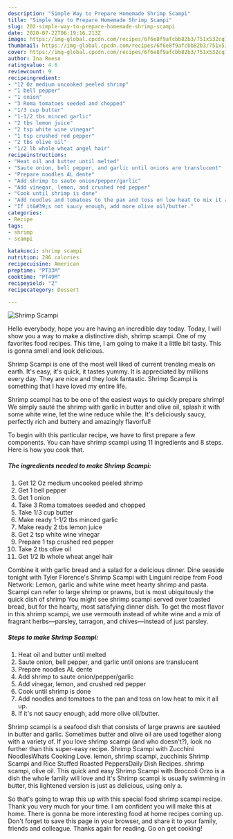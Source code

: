 ```yaml
---
description: "Simple Way to Prepare Homemade Shrimp Scampi"
title: "Simple Way to Prepare Homemade Shrimp Scampi"
slug: 202-simple-way-to-prepare-homemade-shrimp-scampi
date: 2020-07-22T06:19:16.213Z
image: https://img-global.cpcdn.com/recipes/6f6e8f9afcbb82b3/751x532cq70/shrimp-scampi-recipe-main-photo.jpg
thumbnail: https://img-global.cpcdn.com/recipes/6f6e8f9afcbb82b3/751x532cq70/shrimp-scampi-recipe-main-photo.jpg
cover: https://img-global.cpcdn.com/recipes/6f6e8f9afcbb82b3/751x532cq70/shrimp-scampi-recipe-main-photo.jpg
author: Ina Reese
ratingvalue: 4.6
reviewcount: 9
recipeingredient:
- "12 Oz medium uncooked peeled shrimp"
- "1 bell pepper"
- "1 onion"
- "3 Roma tomatoes seeded and chopped"
- "1/3 cup butter"
- "1-1/2 tbs minced garlic"
- "2 tbs lemon juice"
- "2 tsp white wine vinegar"
- "1 tsp crushed red pepper"
- "2 tbs olive oil"
- "1/2 lb whole wheat angel hair"
recipeinstructions:
- "Heat oil and butter until melted"
- "Saute onion, bell pepper, and garlic until onions are translucent"
- "Prepare noodles AL dente"
- "Add shrimp to saute onion/pepper/garlic"
- "Add vinegar, lemon, and crushed red pepper"
- "Cook until shrimp is done"
- "Add noodles and tomatoes to the pan and toss on low heat to mix it all up."
- "If it&#39;s not saucy enough, add more olive oil/butter."
categories:
- Recipe
tags:
- shrimp
- scampi

katakunci: shrimp scampi 
nutrition: 286 calories
recipecuisine: American
preptime: "PT33M"
cooktime: "PT49M"
recipeyield: "2"
recipecategory: Dessert

---
```



![Shrimp Scampi](https://img-global.cpcdn.com/recipes/6f6e8f9afcbb82b3/751x532cq70/shrimp-scampi-recipe-main-photo.jpg)

Hello everybody, hope you are having an incredible day today. Today, I will show you a way to make a distinctive dish, shrimp scampi. One of my favorites food recipes. This time, I am going to make it a little bit tasty. This is gonna smell and look delicious.

Shrimp Scampi is one of the most well liked of current trending meals on earth. It's easy, it's quick, it tastes yummy. It is appreciated by millions every day. They are nice and they look fantastic. Shrimp Scampi is something that I have loved my entire life.

Shrimp scampi has to be one of the easiest ways to quickly prepare shrimp! We simply sauté the shrimp with garlic in butter and olive oil, splash it with some white wine, let the wine reduce while the. It&#39;s deliciously saucy, perfectly rich and buttery and amazingly flavorful!


To begin with this particular recipe, we have to first prepare a few components. You can have shrimp scampi using 11 ingredients and 8 steps. Here is how you cook that.

<!--inarticleads1-->

##### The ingredients needed to make Shrimp Scampi:

1. Get 12 Oz medium uncooked peeled shrimp
1. Get 1 bell pepper
1. Get 1 onion
1. Take 3 Roma tomatoes seeded and chopped
1. Take 1/3 cup butter
1. Make ready 1-1/2 tbs minced garlic
1. Make ready 2 tbs lemon juice
1. Get 2 tsp white wine vinegar
1. Prepare 1 tsp crushed red pepper
1. Take 2 tbs olive oil
1. Get 1/2 lb whole wheat angel hair


Combine it with garlic bread and a salad for a delicious dinner. Dine seaside tonight with Tyler Florence&#39;s Shrimp Scampi with Linguini recipe from Food Network: Lemon, garlic and white wine meet hearty shrimp and pasta. Scampi can refer to large shrimp or prawns, but is most ubiquitously the quick dish of shrimp You might see shrimp scampi served over toasted bread, but for the hearty, most satisfying dinner dish. To get the most flavor in this shrimp scampi, we use vermouth instead of white wine and a mix of fragrant herbs—parsley, tarragon, and chives—instead of just parsley. 

<!--inarticleads2-->

##### Steps to make Shrimp Scampi:

1. Heat oil and butter until melted
1. Saute onion, bell pepper, and garlic until onions are translucent
1. Prepare noodles AL dente
1. Add shrimp to saute onion/pepper/garlic
1. Add vinegar, lemon, and crushed red pepper
1. Cook until shrimp is done
1. Add noodles and tomatoes to the pan and toss on low heat to mix it all up.
1. If it&#39;s not saucy enough, add more olive oil/butter.


Shrimp scampi is a seafood dish that consists of large prawns are sautéed in butter and garlic. Sometimes butter and olive oil are used together along with a variety of. If you love shrimp scampi (and who doesn&#39;t?), look no further than this super-easy recipe. Shrimp Scampi with Zucchini NoodlesWhats Cooking Love. lemon, shrimp scampi, zucchinis Shrimp Scampi and Rice Stuffed Roasted PeppersDaily Dish Recipes. shrimp scampi, olive oil. This quick and easy Shrimp Scampi with Broccoli Orzo is a dish the whole family will love and it&#39;s Shrimp scampi is usually swimming in butter, this lightened version is just as delicious, using only a. 

So that's going to wrap this up with this special food shrimp scampi recipe. Thank you very much for your time. I am confident you will make this at home. There is gonna be more interesting food at home recipes coming up. Don't forget to save this page in your browser, and share it to your family, friends and colleague. Thanks again for reading. Go on get cooking!
